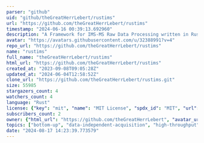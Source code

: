 ```yaml
---
parser: "github"
uid: "github/theGreatHerrLebert/rustims"
url: "https://github.com/theGreatHerrLebert/rustims"
timestamp: "2024-06-16 00:39:13.692960"
description: "A Framework for IMS-MS Raw Data Processing written in Rust and Python."
avatar: "https://avatars.githubusercontent.com/u/32388991?v=4"
repo_url: "https://github.com/theGreatHerrLebert/rustims"
name: "rustims"
full_name: "theGreatHerrLebert/rustims"
html_url: "https://github.com/theGreatHerrLebert/rustims"
created_at: "2023-09-08T09:05:28Z"
updated_at: "2024-06-04T12:58:52Z"
clone_url: "https://github.com/theGreatHerrLebert/rustims.git"
size: 55985
stargazers_count: 4
watchers_count: 4
language: "Rust"
license: {"key": "mit", "name": "MIT License", "spdx_id": "MIT", "url": "https://api.github.com/licenses/mit", "node_id": "MDc6TGljZW5zZTEz"}
subscribers_count: 2
owner: {"html_url": "https://github.com/theGreatHerrLebert", "avatar_url": "https://avatars.githubusercontent.com/u/32388991?v=4", "login": "theGreatHerrLebert", "type": "User"}
topics: ["bottom-up", "data-independent-acquisition", "high-throughput", "ion-mobility-spectrometry", "omics", "proteomics", "pyo3", "python", "rust-lang", "timstof", "raw-data", "mass-spectrometry"]
date: "2024-08-17 14:23:39.773579"
---
```

